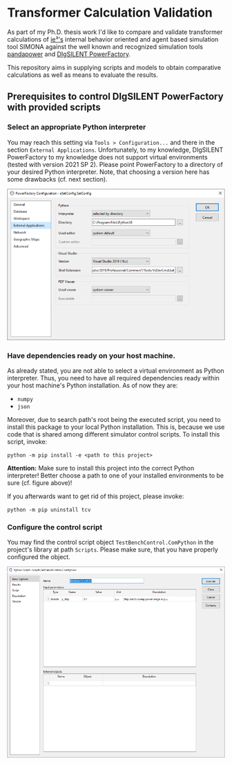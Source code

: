 # Transformer Calculation Validation

As part of my Ph.D. thesis work I'd like to compare and validate transformer calculations
of [ie³'s](https://github.com/ie3-institute) internal behavior oriented and agent based simulation tool SIMONA against
the well known and recognized simulation tools [pandapower](https://github.com/e2nIEE/pandapower)
and [DIgSILENT PowerFactory](https://www.digsilent.de/en/powerfactory.html).

This repository aims in supplying scripts and models to obtain comparative calculations as well as means to evaluate the
results.

## Prerequisites to control DIgSILENT PowerFactory with provided scripts
### Select an appropriate Python interpreter
You may reach this setting via `Tools > Configuration...` and there in the section `External Applications`.
Unfortunately, to my knowledge, DIgSILENT PowerFactory to my knowledge does not support virtual environments (tested
with version 2021 SP 2).
Please point PowerFactory to a directory of your desired Python interpreter.
Note, that choosing a version here has some drawbacks (cf. next section).

![](docs/figures/dpf_python_interpreter.png)

### Have dependencies ready on your host machine.
As already stated, you are not able to select a virtual environment as Python interpreter.
Thus, you need to have all required dependencies ready within your host machine's Python installation.
As of now they are:
-   `numpy`
-   `json`

Moreover, due to search path's root being the executed script, you need to install this package to your local Python
installation. This is, because we use code that is shared among different simulator control scripts.
To install this script, invoke:

```shell
python -m pip install -e <path to this project>
```

**Attention:** Make sure to install this project into the correct Python interpreter!
Better choose a path to one of your installed environments to be sure (cf. figure above)!

If you afterwards want to get rid of this project, please invoke:
```shell
python -m pip uninstall tcv
```

### Configure the control script
You may find the control script object `TestBenchControl.ComPython` in the project's library at path `Scripts`.
Please make sure, that you have properly configured the object.

![](docs/figures/dpf_script_object.png)